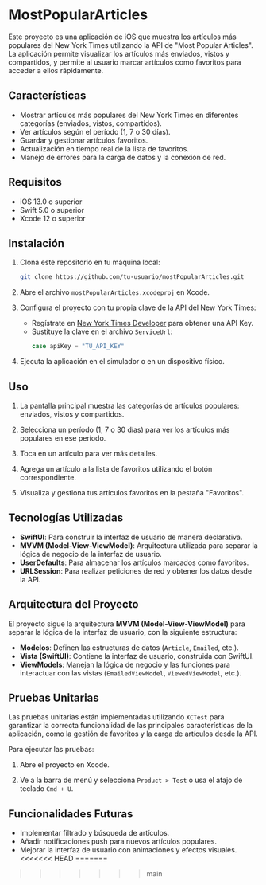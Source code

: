 # MostPopularArticles

Este proyecto es una aplicación de iOS que muestra los artículos más populares del New York Times utilizando la API de "Most Popular Articles". La aplicación permite visualizar los artículos más enviados, vistos y compartidos, y permite al usuario marcar artículos como favoritos para acceder a ellos rápidamente.

## Características

- Mostrar artículos más populares del New York Times en diferentes categorías (enviados, vistos, compartidos).
- Ver artículos según el período (1, 7 o 30 días).
- Guardar y gestionar artículos favoritos.
- Actualización en tiempo real de la lista de favoritos.
- Manejo de errores para la carga de datos y la conexión de red.

## Requisitos

- iOS 13.0 o superior
- Swift 5.0 o superior
- Xcode 12 o superior

## Instalación

1. Clona este repositorio en tu máquina local:
   ```bash
   git clone https://github.com/tu-usuario/mostPopularArticles.git
   ```

2. Abre el archivo `mostPopularArticles.xcodeproj` en Xcode.

3. Configura el proyecto con tu propia clave de la API del New York Times:
   - Regístrate en [New York Times Developer](https://developer.nytimes.com/) para obtener una API Key.
   - Sustituye la clave en el archivo `ServiceUrl`:
     ```swift
     case apiKey = "TU_API_KEY"
     ```

4. Ejecuta la aplicación en el simulador o en un dispositivo físico.

## Uso

1. La pantalla principal muestra las categorías de artículos populares: enviados, vistos y compartidos.

2. Selecciona un período (1, 7 o 30 días) para ver los artículos más populares en ese período.

3. Toca en un artículo para ver más detalles.

4. Agrega un artículo a la lista de favoritos utilizando el botón correspondiente.

5. Visualiza y gestiona tus artículos favoritos en la pestaña "Favoritos".

## Tecnologías Utilizadas

- **SwiftUI**: Para construir la interfaz de usuario de manera declarativa.
- **MVVM (Model-View-ViewModel)**: Arquitectura utilizada para separar la lógica de negocio de la interfaz de usuario.
- **UserDefaults**: Para almacenar los artículos marcados como favoritos.
- **URLSession**: Para realizar peticiones de red y obtener los datos desde la API.

## Arquitectura del Proyecto

El proyecto sigue la arquitectura **MVVM (Model-View-ViewModel)** para separar la lógica de la interfaz de usuario, con la siguiente estructura:

- **Modelos**: Definen las estructuras de datos (`Article`, `Emailed`, etc.).
- **Vista (SwiftUI)**: Contiene la interfaz de usuario, construida con SwiftUI.
- **ViewModels**: Manejan la lógica de negocio y las funciones para interactuar con las vistas (`EmailedViewModel`, `ViewedViewModel`, etc.).

## Pruebas Unitarias

Las pruebas unitarias están implementadas utilizando `XCTest` para garantizar la correcta funcionalidad de las principales características de la aplicación, como la gestión de favoritos y la carga de artículos desde la API.

Para ejecutar las pruebas:
1. Abre el proyecto en Xcode.

2. Ve a la barra de menú y selecciona `Product > Test` o usa el atajo de teclado `Cmd + U`.


## Funcionalidades Futuras

- Implementar filtrado y búsqueda de artículos.
- Añadir notificaciones push para nuevos artículos populares.
- Mejorar la interfaz de usuario con animaciones y efectos visuales.
<<<<<<< HEAD
=======

>>>>>>> main
